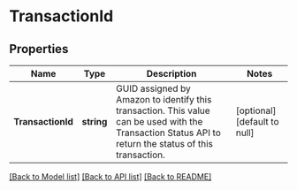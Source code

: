 # TransactionId

## Properties
Name | Type | Description | Notes
------------ | ------------- | ------------- | -------------
**TransactionId** | **string** | GUID assigned by Amazon to identify this transaction. This value can be used with the Transaction Status API to return the status of this transaction. | [optional] [default to null]

[[Back to Model list]](../README.md#documentation-for-models) [[Back to API list]](../README.md#documentation-for-api-endpoints) [[Back to README]](../README.md)

